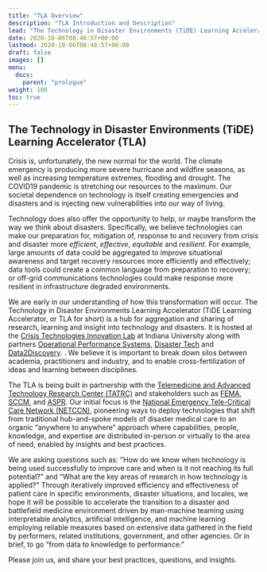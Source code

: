 ```yaml
---
title: "TLA Overview"
description: "TLA Introduction and Description"
lead: "The Technology in Disaster Environments (TiDE) Learning Accelerator (TLA) addresses major gaps in evaluation of technology in disaster environments, research in disaster technologies, and the development of best practices for disaster and battlefield medicine."
date: 2020-10-06T08:48:57+00:00
lastmod: 2020-10-06T08:48:57+00:00
draft: false
images: []
menu:
  docs:
    parent: "prologue"
weight: 100
toc: true
---
```


## The Technology in Disaster Environments (TiDE) Learning Accelerator (TLA)

Crisis is, unfortunately, the new normal for the world. The climate emergency is producing more severe hurricane and wildfire seasons, as well as increasing temperature extremes, flooding and drought. The COVID19 pandemic is stretching our resources to the maximum. Our societal dependence on technology is itself creating emergencies and disasters and is injecting new vulnerabilities into our way of living. 

Technology does also offer the opportunity to help, or maybe transform the way we think about disasters. Specifically, we believe technologies can make our preparation for, mitigation of, response to and recovery from crisis and disaster more *efficient*, *effective*, *equitable* and *resilient*. For example, large amounts of data could be aggregated to improve situational awareness and target recovery resources more efficiently and effectively; data tools could create a common language from preparation to recovery; or off-grid communications technologies could make response more resilient in infrastructure degraded environments. 

We are early in our understanding of how this transformation will occur. The Technology in Disaster Environments Learning Accelerator (TiDE Learning Accelerator, or TLA for short) is a hub for aggregation and sharing of research, learning and insight into technology and disasters. It is hosted at the [Crisis Technologies Innovation Lab](https://ctil.iu.edu) at Indiana University along with partners [Operational Performance Systems](https://ops1.com), [Disaster Tech](https://disastertech.com) and [Data2Discovery](https://d2discovery.com). . We believe it is important to break down silos between academia, practitioners and industry, and to enable cross-fertilization of ideas and learning between disciplines. 

The TLA is being built in partnership with the [Telemedicine and Advanced Technology Research Center (TATRC)](https://www.tatrc.org/) and stakeholders such as [FEMA](https://www.fema.gov/), [SCCM](https://www.sccm.org/), and [ASPR](https://www.phe.gov/about/aspr/Pages/default.aspx). Our initial focus is the [National Emergency Tele-Critical Care Network (NETCCN)](https://www.tatrc.org/netccn/), pioneering ways to deploy technologies that shift from traditional hub-and-spoke models of disaster medical care to an organic “anywhere to anywhere” approach where capabilities, people, knowledge, and expertise are distributed in-person or virtually to the area of need, enabled by insights and best practices.

We are asking questions such as: "How do we know when technology is being used successfully to improve care and when is it not reaching its full potential?" and "What are the key areas of research in how technology is applied?" Through iteratively improved efficiency and effectiveness of patient care in specific environments, disaster situations, and locales, we hope it will be possible to accelerate the transition to a disaster and battlefield medicine environment driven by man-machine teaming using interpretable analytics, artificial intelligence, and machine learning employing reliable measures based on extensive data gathered in the field by performers, related institutions, government, and other agencies. Or in brief, to go “from data to knowledge to performance.”

Please join us, and share your best practices, questions, and insights. 

